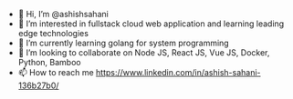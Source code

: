 - 👋 Hi, I’m @ashishsahani
- 👀 I’m interested in fullstack cloud web application and learning leading edge technologies
- 🌱 I’m currently learning golang for system programming
- 💞️ I’m looking to collaborate on Node JS, React JS, Vue JS, Docker, Python, Bamboo
- 📫 How to reach me https://www.linkedin.com/in/ashish-sahani-136b27b0/

<!---
ashishsahani/ashishsahani is a ✨ special ✨ repository because its `README.md` (this file) appears on your GitHub profile.
You can click the Preview link to take a look at your changes.
--->
